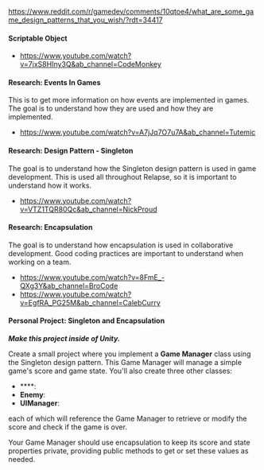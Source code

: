 <https://www.reddit.com/r/gamedev/comments/10qtoe4/what_are_some_game_design_patterns_that_you_wish/?rdt=34417>

#### Scriptable Object

- <https://www.youtube.com/watch?v=7jxS8HIny3Q&ab_channel=CodeMonkey>

#### Research: Events In Games

This is to get more information on how events are implemented in games. The goal is to understand how they are used and how they are implemented.

- <https://www.youtube.com/watch?v=A7jJq7O7u7A&ab_channel=Tutemic>

#### Research: Design Pattern - Singleton

The goal is to understand how the Singleton design pattern is used in game development. This is used all throughout Relapse, so it is important to understand how it works.

- <https://www.youtube.com/watch?v=VTZ1TQR80Qc&ab_channel=NickProud>

#### Research: Encapsulation

The goal is to understand how encapsulation is used in collaborative development. Good coding practices are important to understand when working on a team.

- <https://www.youtube.com/watch?v=8FmE_-QXg3Y&ab_channel=BroCode>
- <https://www.youtube.com/watch?v=EgfRA_PG25M&ab_channel=CalebCurry>

#### Personal Project: Singleton and Encapsulation

***Make this project inside of Unity.***

Create a small project where you implement a **Game Manager** class using the Singleton design pattern. This Game Manager will manage a simple game's score and game state. You'll also create three other classes: 
- ****: 
- **Enemy**:
- **UIManager**:

each of which will reference the Game Manager to retrieve or modify the score and check if the game is over.

Your Game Manager should use encapsulation to keep its score and state properties private, providing public methods to get or set these values as needed.
